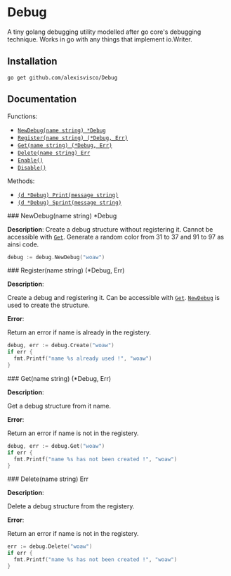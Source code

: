 # Debug
A tiny golang debugging utility modelled after go core's debugging technique.
Works in go with any things that implement io.Writer.

## Installation

`go get github.com/alexisvisco/Debug`

## Documentation

Functions:
* [`NewDebug(name string) *Debug`](#NewDebug)
* [`Register(name string) (*Debug, Err)`](#Register)
* [`Get(name string) (*Debug, Err)`](#Get)
* [`Delete(name string) Err`](#Delete)
* [`Enable()`](#Enable)
* [`Disable()`](#Disable)

Methods:
* [`(d *Debug) Print(message string)`](#Print)
* [`(d *Debug) Sprint(message string)`](#Print)

<a name="NewDebug"/>
### NewDebug(name string) *Debug

__Description__:
Create a debug structure without registering it. Cannot be accessible with [`Get`](#Get).
Generate a random color from 31 to 37 and 91 to 97 as ainsi code.

```go
debug := debug.NewDebug("woaw") 
```

<a name="Register" />
### Register(name string) (*Debug, Err)

__Description__:

Create a debug and registering it. Can be accessible with [`Get`](#Get).
[`NewDebug`](#NewDebug) is used to create the structure.

__Error__:

Return an error if name is already in the registery.

```go
debug, err := debug.Create("woaw")
if err {
  fmt.Printf("name %s already used !", "woaw")
}
```

<a name="Get" />
### Get(name string) (*Debug, Err)

__Description__:

Get a debug structure from it name.

__Error__:

Return an error if name is not in the registery.

```go
debug, err := debug.Get("woaw")
if err {
  fmt.Printf("name %s has not been created !", "woaw")
}
```

<a name="Delete" />
### Delete(name string) Err

__Description__:

Delete a debug structure from the registery.

__Error__:

Return an error if name is not in the registery.

```go
err := debug.Delete("woaw")
if err {
  fmt.Printf("name %s has not been created !", "woaw")
}
```
